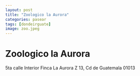 ```yaml
---
layout: post
title: "Zoologico la Aurora"
categories: pasear
tags: [dondeirguate]
image: zoo.jpeg
---
```


# Zoologico la Aurora

5ta calle Interior 
Finca La Aurora Z 13, 
Cd de Guatemala 01013

